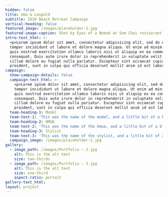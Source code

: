 ```yaml
---
hidden: false
title: Uma & Leopold
subtitle: 2020 Beach Retreat Campaign
vertical-heading: false
featured_image: /images/placeholder-2.jpg
featured-image-caption: Shot by Eyes of a Nomad at Som Chai restaurant
intro-text_html: >-
  <p>Lorem ipsum dolor sit amet, consectetur adipisicing elit, sed do eiusmod
  tempor incididunt ut labore et dolore magna aliqua. Ut enim ad minim veniam,
  quis nostrud exercitation ullamco laboris nisi ut aliquip ex ea commodo
  consequat. Duis aute irure dolor in reprehenderit in voluptate velit esse
  cillum dolore eu fugiat nulla pariatur. Excepteur sint occaecat cupidatat non
  proident, sunt in culpa qui officia deserunt mollit anim id est laborum.</p>
campaign:
  show-campaign-details: false
  campaign-text_html: >-
    <p>Lorem ipsum dolor sit amet, consectetur adipisicing elit, sed do eiusmod
    tempor incididunt ut labore et dolore magna aliqua. Ut enim ad minim veniam,
    quis nostrud exercitation ullamco laboris nisi ut aliquip ex ea commodo
    consequat. Duis aute irure dolor in reprehenderit in voluptate velit esse
    cillum dolore eu fugiat nulla pariatur. Excepteur sint occaecat cupidatat non
    proident, sunt in culpa qui officia deserunt mollit anim id est laborum.</p>
  team-heading-1: Model
  team-text-1: 'This was the name of the model, and a little bit of a blurb about her.'
  team-heading-2: HMUA
  team-text-2: 'This was the name of the hmua, and a little bit of a blurb about her.'
  team-heading-3: Stylist
  team-text-3: 'This was the name of the stylist, and a little bit of a blurb about her.'
  campaign_image: /images/placeholder-2.jpg
gallery:
  - image_path: /images/Portfolio – 2.jpg
    alt: This is the alt text
    size: two-thirds
  - image_path: /images/Portfolio – 3.jpg
    alt: This is the alt text
    size: one-third
    aspect-ratio: portait
gallery-text_html:
layout: project
---
```


